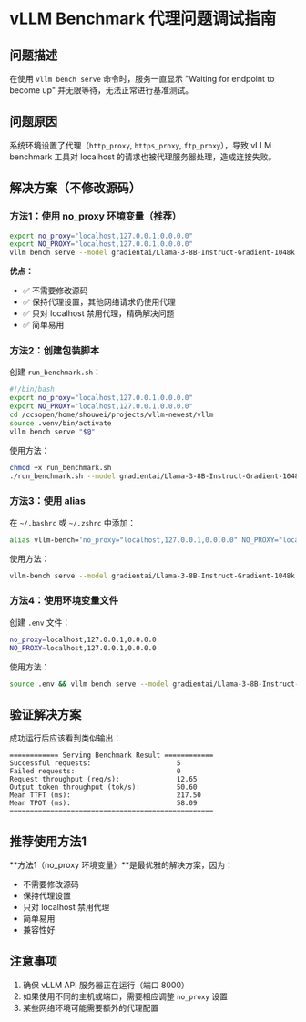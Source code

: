 # vLLM Benchmark 代理问题调试指南

## 问题描述
在使用 `vllm bench serve` 命令时，服务一直显示 "Waiting for endpoint to become up" 并无限等待，无法正常进行基准测试。

## 问题原因
系统环境设置了代理（`http_proxy`, `https_proxy`, `ftp_proxy`），导致 vLLM benchmark 工具对 localhost 的请求也被代理服务器处理，造成连接失败。

## 解决方案（不修改源码）

### 方法1：使用 no_proxy 环境变量（推荐）

```bash
export no_proxy="localhost,127.0.0.1,0.0.0.0"
export NO_PROXY="localhost,127.0.0.1,0.0.0.0"
vllm bench serve --model gradientai/Llama-3-8B-Instruct-Gradient-1048k --host 0.0.0.0 --port 8000 --random-input-len 32 --random-output-len 4 --num-prompts 5
```

**优点：**
- ✅ 不需要修改源码
- ✅ 保持代理设置，其他网络请求仍使用代理
- ✅ 只对 localhost 禁用代理，精确解决问题
- ✅ 简单易用

### 方法2：创建包装脚本

创建 `run_benchmark.sh`：
```bash
#!/bin/bash
export no_proxy="localhost,127.0.0.1,0.0.0.0"
export NO_PROXY="localhost,127.0.0.1,0.0.0.0"
cd /ccsopen/home/shouwei/projects/vllm-newest/vllm
source .venv/bin/activate
vllm bench serve "$@"
```

使用方法：
```bash
chmod +x run_benchmark.sh
./run_benchmark.sh --model gradientai/Llama-3-8B-Instruct-Gradient-1048k --host 0.0.0.0 --port 8000 --random-input-len 32 --random-output-len 4 --num-prompts 5
```

### 方法3：使用 alias

在 `~/.bashrc` 或 `~/.zshrc` 中添加：
```bash
alias vllm-bench='no_proxy="localhost,127.0.0.1,0.0.0.0" NO_PROXY="localhost,127.0.0.1,0.0.0.0" vllm bench'
```

使用方法：
```bash
vllm-bench serve --model gradientai/Llama-3-8B-Instruct-Gradient-1048k --host 0.0.0.0 --port 8000 --random-input-len 32 --random-output-len 4 --num-prompts 5
```

### 方法4：使用环境变量文件

创建 `.env` 文件：
```bash
no_proxy=localhost,127.0.0.1,0.0.0.0
NO_PROXY=localhost,127.0.0.1,0.0.0.0
```

使用方法：
```bash
source .env && vllm bench serve --model gradientai/Llama-3-8B-Instruct-Gradient-1048k --host 0.0.0.0 --port 8000 --random-input-len 32 --random-output-len 4 --num-prompts 5
```

## 验证解决方案

成功运行后应该看到类似输出：
```
============ Serving Benchmark Result ============
Successful requests:                     5         
Failed requests:                         0         
Request throughput (req/s):              12.65     
Output token throughput (tok/s):         50.60     
Mean TTFT (ms):                          217.50    
Mean TPOT (ms):                          58.09     
==================================================
```

## 推荐使用方法1

**方法1（no_proxy 环境变量）**是最优雅的解决方案，因为：
- 不需要修改源码
- 保持代理设置
- 只对 localhost 禁用代理
- 简单易用
- 兼容性好

## 注意事项

1. 确保 vLLM API 服务器正在运行（端口 8000）
2. 如果使用不同的主机或端口，需要相应调整 `no_proxy` 设置
3. 某些网络环境可能需要额外的代理配置
